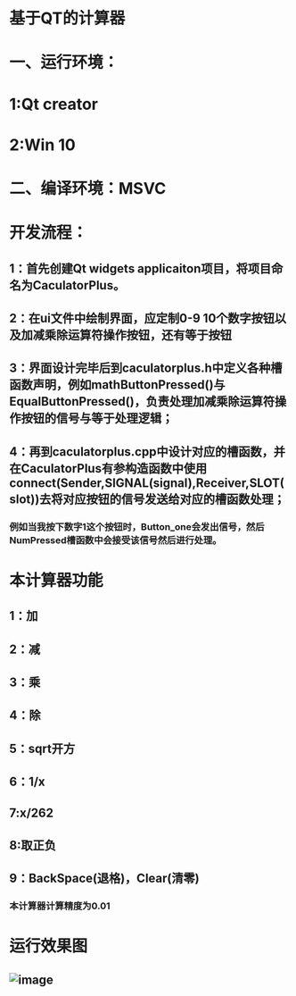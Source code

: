 # 基于QT的计算器 
# 一、运行环境：  
# 1:Qt creator 
# 2:Win 10 
# 二、编译环境：MSVC 
# 开发流程： 
## 1：首先创建Qt widgets applicaiton项目，将项目命名为CaculatorPlus。  
## 2：在ui文件中绘制界面，应定制0-9 10个数字按钮以及加减乘除运算符操作按钮，还有等于按钮
## 3：界面设计完毕后到caculatorplus.h中定义各种槽函数声明，例如mathButtonPressed()与EqualButtonPressed()，负责处理加减乘除运算符操作按钮的信号与等于处理逻辑；   
## 4：再到caculatorplus.cpp中设计对应的槽函数，并在CaculatorPlus有参构造函数中使用connect(Sender,SIGNAL(signal),Receiver,SLOT(slot))去将对应按钮的信号发送给对应的槽函数处理；  
### 例如当我按下数字1这个按钮时，Button_one会发出信号，然后NumPressed槽函数中会接受该信号然后进行处理。   
# 本计算器功能  
## 1：加  
## 2：减
## 3：乘  
## 4：除
## 5：sqrt开方
## 6：1/x
## 7:x/262
## 8:取正负
## 9：BackSpace(退格)，Clear(清零)
### 本计算器计算精度为0.01
# 运行效果图
## ![image](https://github.com/JackieesLiao/CaculatorPlus/blob/main/effect.png)
